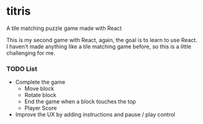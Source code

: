 # titris
A tile matching puzzle game made with React 

This is my second game with React, again, the goal is to learn to use React. I haven't made anything like a tile matching game before, so this is a little challenging for me.

### TODO List

- Complete the game
	- Move block
	- Rotate block
	- End the game when a block touches the top
	- Player Score
- Improve the UX by adding instructions and pause / play control
